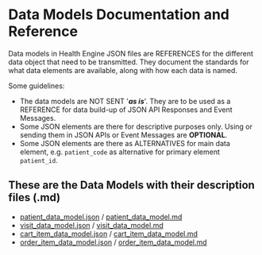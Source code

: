# Data Models Documentation and Reference

Data models in Health Engine JSON files are REFERENCES for the different data object that need to be transmitted. They document the standards for what data elements are available, along with how each data is named.

Some guidelines:

- The data models are NOT SENT '***as is***'. They are to be used as a REFERENCE for data build-up of JSON API Responses and Event Messages.
- Some JSON elements are there for descriptive purposes only. Using or sending them in JSON APIs or Event Messages are **OPTIONAL**.
- Some JSON elements are there as ALTERNATIVES for main data element, e.g. `patient_code` as alternative for primary element `patient_id`.

## These are the Data Models with their description files (.md)

- [patient_data_model.json](patient_data_model.json) / [patient_data_model.md](patient_data_model.md)
- [visit_data_model.json](visit_data_model.json) / [visit_data_model.md](visit_data_model.md)
- [cart_item_data_model.json](/data_models/cart_item_data_model.json) / [cart_item_data_model.md](cart_item_data_model.md)
- [order_item_data_model.json](order_item_data_model.json) / [order_item_data_model.md](order_item_data_model.md)
